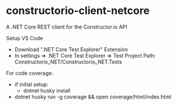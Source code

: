 # constructorio-client-netcore
A .NET Core REST client for the Constructor.io API

Setup VS Code 
- Download ".NET Core Test Explorer" Extension
- In settings => .NET Core Test Explorer => Test Project Path: Constructorio_NET/Constructorio_NET.Tests

For code coverage:
- if initial setup:
  - dotnet husky install
- dotnet husky run -g coverage && open coverage/html/index.html